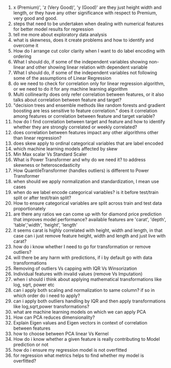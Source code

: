 1. x (Premium)', 'z (Very Good)', 'y (Good)' are they just height width and length, or they have any other significance with respect to Premium, very good and good.
2. steps that need to be undertaken when dealing with numerical features for better model results for regression
3. tell me more about exploratory data analysis
4. what is skewness, does it create problems and how to identify and overcome it
5. How do  I arrange cut color clarity when I want to do label encoding with ordering
6. What I should do, if some of the independent variables showing non-linear and other showing linear relation with dependent variable
7. What I should do, if some of the independent variables not following some of the assumptions of Linear Regression
8. do we need to check for correlation only for linear regression algorithm, or we need to do it for any machine learning algorithm
9. Multi collinearity does only refer correlation between features, or it also talks about correlation between feature and target?
10. "decision trees and ensemble methods like random forests and gradient boosting are less sensitive to feature correlation." does it correlation among features or correlation between feature and target variable?
11. how do I find correlation between target and feature and how to identify whether they are strongly correlated or weekly correlated?
12. does correlation between features impact any other algorithms other than linear regression?
13. does skew apply to ordinal categorical variables that are label encoded
14. which machine learning models affected by skew
15. Min Max scalar Vs Standard Scaler
16. What is Power Transformer and why do we need it? to address skewness or heteroscedasticity
17. How QuantileTransformer (handles outliers) is different to Power Transformer
18. when should we apply normalization and standardization, I mean use cases
19. when do we label encode categorical variables? is it before test/train split or after test/train split?
20. How to ensure categorical variables are split across train and test data proportionately
21. are there any ratios we can come up with for diamond price prediction that improves model performance? available features are 'carat', 'depth', 'table','width', 'height', 'length'
22. it seems carat is highly correlated with height, width and length, in that case can i just remove feature height, width and length and just live with carat?
23. how do i know whether I need to go for transformation or remove outliers?
24. will there be any harm with predictions, if i by default go with data transformations
25. Removing of outliers Vs capping with IQR Vs Winsorization
26. Individual features with invalid values (remove Vs Imputation)
27. when i should i think about applying mathematical transformations like log, sqrt, power etc
28. can i apply both scaling and normalization to same column? if so in which order do i need to apply?
29. can i apply both outliers handling by IQR and then apply transformations like log,sqrt,power transformations?
30. what are machine learning models on which we can apply PCA
31. How can PCA reduces dimensionality?
31. Explain Eigen values and Eigen vectors in context of correlation between features
32. how to choose between PCA linear Vs Kernel
33. How do i know whether a given feature is really contributing to Model prediction or not
34. how do i ensure my regression model is not overfitted
35. for regression what metrics helps to find whether my model is overfitted?